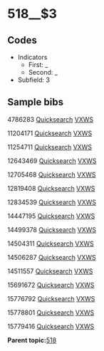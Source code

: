 # 518\_\_$3

## Codes

-   Indicators
    -   First: \_
    -   Second: \_
-   Subfield: 3

## Sample bibs

4786283 [Quicksearch](https://search.library.yale.edu/catalog/4786283) [VXWS](http://prodorbis.library.yale.edu:7014/vxws/GetHoldingsService?bibId=4786283)

11204171 [Quicksearch](https://search.library.yale.edu/catalog/11204171) [VXWS](http://prodorbis.library.yale.edu:7014/vxws/GetHoldingsService?bibId=11204171)

11254711 [Quicksearch](https://search.library.yale.edu/catalog/11254711) [VXWS](http://prodorbis.library.yale.edu:7014/vxws/GetHoldingsService?bibId=11254711)

12643469 [Quicksearch](https://search.library.yale.edu/catalog/12643469) [VXWS](http://prodorbis.library.yale.edu:7014/vxws/GetHoldingsService?bibId=12643469)

12705468 [Quicksearch](https://search.library.yale.edu/catalog/12705468) [VXWS](http://prodorbis.library.yale.edu:7014/vxws/GetHoldingsService?bibId=12705468)

12819408 [Quicksearch](https://search.library.yale.edu/catalog/12819408) [VXWS](http://prodorbis.library.yale.edu:7014/vxws/GetHoldingsService?bibId=12819408)

12834539 [Quicksearch](https://search.library.yale.edu/catalog/12834539) [VXWS](http://prodorbis.library.yale.edu:7014/vxws/GetHoldingsService?bibId=12834539)

14447195 [Quicksearch](https://search.library.yale.edu/catalog/14447195) [VXWS](http://prodorbis.library.yale.edu:7014/vxws/GetHoldingsService?bibId=14447195)

14499378 [Quicksearch](https://search.library.yale.edu/catalog/14499378) [VXWS](http://prodorbis.library.yale.edu:7014/vxws/GetHoldingsService?bibId=14499378)

14504311 [Quicksearch](https://search.library.yale.edu/catalog/14504311) [VXWS](http://prodorbis.library.yale.edu:7014/vxws/GetHoldingsService?bibId=14504311)

14506287 [Quicksearch](https://search.library.yale.edu/catalog/14506287) [VXWS](http://prodorbis.library.yale.edu:7014/vxws/GetHoldingsService?bibId=14506287)

14511557 [Quicksearch](https://search.library.yale.edu/catalog/14511557) [VXWS](http://prodorbis.library.yale.edu:7014/vxws/GetHoldingsService?bibId=14511557)

15691672 [Quicksearch](https://search.library.yale.edu/catalog/15691672) [VXWS](http://prodorbis.library.yale.edu:7014/vxws/GetHoldingsService?bibId=15691672)

15776792 [Quicksearch](https://search.library.yale.edu/catalog/15776792) [VXWS](http://prodorbis.library.yale.edu:7014/vxws/GetHoldingsService?bibId=15776792)

15778801 [Quicksearch](https://search.library.yale.edu/catalog/15778801) [VXWS](http://prodorbis.library.yale.edu:7014/vxws/GetHoldingsService?bibId=15778801)

15779416 [Quicksearch](https://search.library.yale.edu/catalog/15779416) [VXWS](http://prodorbis.library.yale.edu:7014/vxws/GetHoldingsService?bibId=15779416)

**Parent topic:**[518](../../tags/518/518.md)

